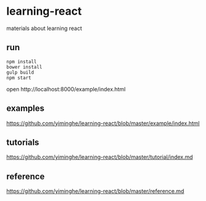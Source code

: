 # learning-react

materials about learning react

## run

```
npm install
bower install
gulp build
npm start
```

open  http://localhost:8000/example/index.html

## examples

https://github.com/yiminghe/learning-react/blob/master/example/index.html

## tutorials

https://github.com/yiminghe/learning-react/blob/master/tutorial/index.md

## reference

https://github.com/yiminghe/learning-react/blob/master/reference.md
